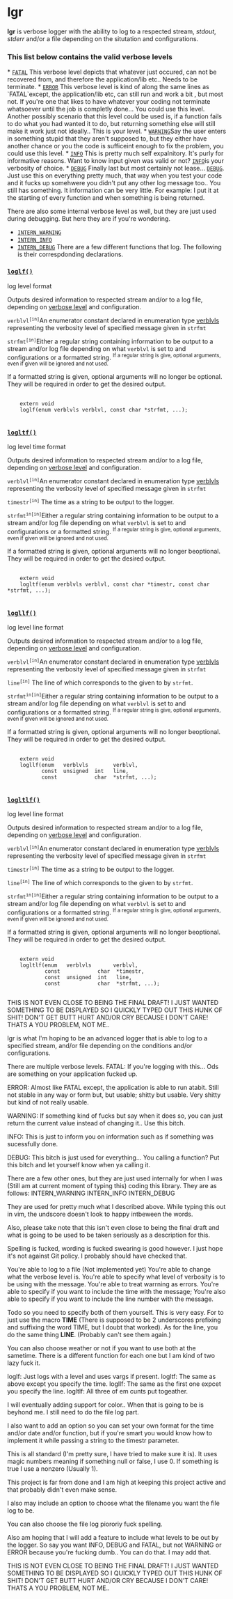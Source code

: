 <h1>lgr</h1>
<b>lgr</b> is verbose logger with the ability to log to a respected stream,
<em>stdout</em>, <em>stderr</em> and/or a file depending on the situtation and
configurations.

<h3>This list below contains the valid verbose levels</h3>
  * <a href=inc/lgr.h#L67><code>FATAL</code></a>  This verbose level depicts that whatever just
  occured, can not be recovered from, and therefore the application/lib etc..
  Needs to be terminate.
  * <a href=inc/lgr.h#L68><code>ERROR</code></a>  This verbose level is kind of along the same
  lines as `FATAL`except, the application/lib etc, can still run and work a bit
  , but most not.  If you're one that likes to have whatever your coding not
  terminate whatsoever until the job is completly done...  You could use this
  level.  Another possibly scenario that this level could be used is, if a
  function fails to do what you had wanted it to do, but returning something
  else will still make it work just not ideally..  This is your level.
  * <a href=inc/lgr.h#L69><code>WARNING</code></a>Say the user enters in something stupid that they
  aren't supposed to, but they either have another chance or you the code is
  sufficeint enough to fix the problem, you could use this level.
  * <a href=inc/lgr.h#L70><code>INFO</code></a>    This is pretty much self expalnitory.  It's
  purly for informative reasons.  Want to know input given was valid or not?
  <a href=inc/lgr.h#L70><code>INFO</code></a>is your verbosity of choice.
  * <a href=inc/lgr.h#71><code>DEBUG</code></a>   Finally last but most certainly not lease...
  <a href=inc/lgr.h#L71><code>DEBUG</code></a>.  Just use this on everything pretty much, that way
  when you test your code and it fucks up somehwere you didn't put any other
  log message too..  You still has something.  It information can be very
  little.  For example:  I put it at the starting of every function and when
  something is being returned.

   There are also some internal verbose level as well, but they are just used
   during debugging.  But here they are if you're wondering.
   * <a href=inc/lgr.h#L76><code>INTERN_WARNING</code></a>
   * <a href=inc/lgr.h#L81><code>INTERN_INFO</code></a>
   * <a href=inc/lgr.h#L86><code>INTERN_DEBUG</code></a>
There are a few different functions that log.  The following is their
correspdonding declarations.

<h3><a href=inc/lgr.h#L111><code>loglf()</code></a></h3>
log level format

Outputs desired information to respected stream and/or to a log file, depending
  on <a href=inc/lgr.h#59>verbose level</a> and configuration.

<code>verblvl<sup>[in]</sup></code>An enumerator constant declared in
  enumeration type <a href=inc/lgr.h#L59>verblvls</a> representing the
  verbosity level of specified message given in <code>strfmt</code>

<code>strfmt<sup>[in]</sup></code>Either a regular string containing
  information to be output to a stream and/or log file depending on what
  <code>verblvl</code> is set to and configurations or a formatted string.
  <sup>If a regular string is give, optional arguments, even if given will be
  ignored and not used.</sup>

If a formatted string is given, optional arguments will no longer be optional.
  They will be required in order to get the desired output.
<pre>
  <code class=language-c>
    extern void
    loglf(enum verblvls verblvl, const char *strfmt, ...);
  </code>
</pre>

<h3><a href=inc/lgr.h#L136><code>logltf()</code></a></h3>
log level time format

Outputs desired information to respected stream and/or to a log file, depending
  on <a href=inc/lgr.h#L59>verbose level</a> and configuration.

<code>verblvl<sup>[in]</sup></code>An enumerator constant declared in
  enumeration type <a href=inc/lgr.h#L59>verblvls</a> representing the
  verbosity level of specified message given in <code>strfmt</code>

<code>timestr<sup>[in]</sup></code> The time as a string to be output to the
  logger.

<code>strfmt<sup>in[in]</sup></code>Either a regular string containing
  information to be output to a stream and/or log file depending on what
  <code>verblvl</code> is set to and configurations or a formatted string.
  <sup>If a regular string is give, optional arguments, even if given will be
  ignored and not used.</sup>

If a formatted string is given, optional arguments will no longer beoptional.
  They will be required in order to get the desired output.
<pre>
  <code class=lang-c>
    extern void
    logltf(enum verblvls verblvl, const char *timestr, const char *strfmt, ...);
  </code>
</pre>

<h3><a href=inc/lgr.h#L162><code>logllf()</code></a></h3>
log level line format

Outputs desired information to respected stream and/or to a log file, depending
  on <a href=inc/lgr.h#L59>verbose level</a> and configuration.

<code>verblvl<sup>[in]</sup></code>An enumerator constant declared in
  enumeration type <a href=inc/lgr.h#L59>verblvls</a> representing the
  verbosity level of specified message given in <code>strfmt</code>

<code>line<sup>[in]</sup></code>   The line of which corresponds to the given
to by <code>strfmt</code>.

<code>strfmt<sup>in[in]</sup></code>Either a regular string containing
  information to be output to a stream and/or log file depending on what
  <code>verblvl</code> is set to and configurations or a formatted string.
  <sup>If a regular string is give, optional arguments, even if given will be
  ignored and not used.</sup>

If a formatted string is given, optional arguments will no longer beoptional.
  They will be required in order to get the desired output.
<pre>
  <code class=lang-c>
    extern void
    logllf(enum   verblvls        verblvl,
           const  unsigned  int   line,
           const            char  *strfmt, ...);
  </code>
</pre>

<h3><a href=inc/lgr.h#L191><code>logltlf()</code></a></h3>
log level line format

Outputs desired information to respected stream and/or to a log file, depending
  on <a href=inc/lgr.h#L59>verbose level</a> and configuration.

<code>verblvl<sup>[in]</sup></code>An enumerator constant declared in
  enumeration type <a href=inc/lgr.h#L59>verblvls</a> representing the
  verbosity level of specified message given in <code>strfmt</code>

<code>timestr<sup>[in]</sup></code> The time as a string to be output to the
  logger.

<code>line<sup>[in]</sup></code>   The line of which corresponds to the given
  to by <code>strfmt</code>.

<code>strfmt<sup>in[in]</sup></code>Either a regular string containing
  information to be output to a stream and/or log file depending on what
  <code>verblvl</code> is set to and configurations or a formatted string.
  <sup>If a regular string is give, optional arguments, even if given will be
  ignored and not used.</sup>

If a formatted string is given, optional arguments will no longer beoptional.
  They will be required in order to get the desired output.
<pre>
  <code class=lang-c>
    extern void
    logltlf(enum   verblvls       verblvl,
            const            char  *timestr,
            const  unsigned  int   line,
            const            char  *strfmt, ...);
  </code>
</pre>





THIS IS NOT EVEN CLOSE TO BEING THE FINAL DRAFT!  I JUST WANTED SOMETHING TO BE
DISPLAYED SO I QUICKLY TYPED OUT THIS HUNK OF SHIT!  DON'T GET BUTT HURT AND/OR
CRY BECAUSE I DON'T CARE!  THATS A YOU PROBLEM, NOT ME..

lgr is what I'm hoping to be an advanced logger that is able to log to a
specified stream, and/or file depending on the conditions and/or
configurations.

There are multiple verbose levels.
FATAL:    If you're logging with this...  Ods are something on your application
fucked up.

ERROR:    Almost like FATAL except, the application is able to run atabit.
Still not stable in any way or form but, but usable; shitty but usable.  Very
shitty but kind of not really usable.

WARNING:  If something kind of fucks but say when it does so, you can just
return the current value instead of changing it..  Use this bitch.

INFO:     This is just to inform you on information such as if something was
sucessfully done.

DEBUG:    This bitch is just used for everything...  You calling a function?
Put this bitch and let yourself know when ya calling it.

There are a few other ones, but they are just used internally for when I was
(Still am at current moment of typing this) coding this library.
They are as follows:
INTERN_WARNING
INTERN_INFO
INTERN_DEBUG

They are used for pretty much what I described above.
While typing this out in vim, the undscore doesn't look to happy intbeween the
words.

Also, please take note that this isn't even close to being the final draft and
what is going to be used to be taken seriously as a description for this.

Spelling is fucked, wording is fucked swearing is good however.  I just hope
it's not against Git policy.  I probably should have checked that.

You're able to log to a file (Not implemented yet)
You're able to change what the verbose level is.
You're able to specify what level of verbosity is to be using with the message.
You're able to treat warrning as errors.
You're able to specify if you want to include the time with the message;
You're also able to specify if you want to include the line number with the
message.

Todo so you need to specify both of them yourself.  This is very easy.
For to just use the macro __TIME__ (There is supposed to be 2 underscores
prefixing and suffixing the word TIME, but I doubt that worked).  As for the
line, you do the same thing __LINE__.  (Probably can't see them again.)

You can also choose weather or not if you want to use both at the sametime.
There is a different function for each one but I am kind of two lazy fuck it.

loglf:    Just logs with a level and uses vargs if present.
logltf:   The same as above except you specify the time.
logllf:   The same as the first one expcet you specify the line.
logltlf:  All three of em cunts put togeather.

I will eventually adding support for color..  When that is going to be is
beyhond me.  I still need to do the file log part.

I also want to add an option so you can set your own format for the time and/or
date and/or function, but if you're smart you would know how to implement it
while passing a string to the timestr parameter.

This is all standard (I'm pretty sure, I have tried to make sure it is).  It
uses magic numbers meaning if something null or false, I use 0.  If something
is true I use a nonzero (Usually 1).

This project is far from done and I am high at keeping this project active and
that probably didn't even make sense.

I also may include an option to choose what the filename you want the file log
to be.

You can also choose the file log piororiy fuck spelling.

Also am hoping that I will add a feature to include what levels to be out by
the logger.  So say you want INFO, DEBUG and FATAL, but not WARNING or ERROR
because you're fucking dumb..  You can do that.  I may add that.

THIS IS NOT EVEN CLOSE TO BEING THE FINAL DRAFT!  I JUST WANTED SOMETHING TO BE
DISPLAYED SO I QUICKLY TYPED OUT THIS HUNK OF SHIT!  DON'T GET BUTT HURT AND/OR
CRY BECAUSE I DON'T CARE!  THATS A YOU PROBLEM, NOT ME..
